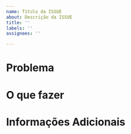 ```yaml
---
name: Título da ISSUE
about: Descrição da ISSUE
title: ''
labels: ''
assignees: ''

---
```


# Problema

# O que fazer

# Informações Adicionais
